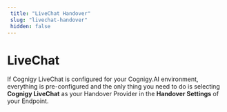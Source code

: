 ```yaml
---
 title: "LiveChat Handover" 
 slug: "livechat-handover" 
 hidden: false 
---
```

# LiveChat

If Cognigy LiveChat is configured for your Cognigy.AI environment, everything is pre-configured and the only thing you need to do is selecting **Cognigy LiveChat** as your Handover Provider in the **Handover Settings** of your Endpoint.